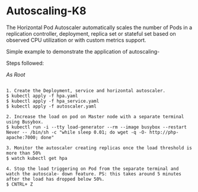 # Autoscaling-K8
The Horizontal Pod Autoscaler automatically scales the number of Pods in a replication controller, deployment, replica set or stateful set based on observed CPU utilization or with custom metrics support.

Simple example to demonstrate the application of autoscaling-

Steps followed:

*As Root*
```

1. Create the Deployment, service and horizontal autoscaler.
$ kubectl apply -f hpa.yaml
$ kubectl apply -f hpa_service.yaml
$ kubectl apply -f autoscaler.yaml

2. Increase the load on pod on Master node with a separate terminal using Busybox.
$ kubectl run -i --tty load-generator --rm --image busybox --restart Never -- /bin/sh -c "while sleep 0.01; do wget -q -O- http://php-apache:7000; done"

3. Monitor the autoscaler creating replicas once the load threshold is more than 50%
$ watch kubectl get hpa

4. Stop the load triggering on Pod from the separate terminal and watch the autoscale- down feature. PS: this takes around 5 minutes after the load has dropped below 50%.
$ CNTRL+ Z

